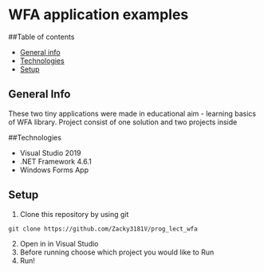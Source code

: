 # WFA application examples
##Table of contents
* [General info](#general-info)
* [Technologies](#technologies)
* [Setup](#setup)

## General Info
These two tiny applications were made in educational aim - learning basics of WFA library. Project consist of one solution and two projects inside

##Technologies
* Visual Studio 2019
* .NET Framework 4.6.1
* Windows Forms App

## Setup
1. Clone this repository by using git
```
git clone https://github.com/Zacky3181V/prog_lect_wfa
```
2. Open in in Visual Studio
3. Before running choose which project you would like to Run
4. Run! 

